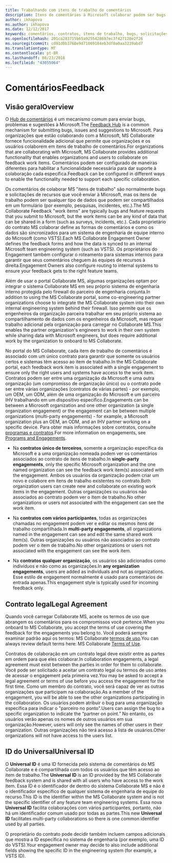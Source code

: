 ```yaml
---
title: Trabalhando com itens de trabalho de comentários
description: Itens de comentários à Microsoft colaborar podem ser bugs, solicitações de recursos ou todas as tarefas associadas com um contrato. Formulários de comentários podem ser personalizados com base em cada contrato.
author: ikhapova
ms.author: ikhapova
ms.date: 12/12/2017
keywords: comentários, contratos, itens de trabalho, bugs, solicitações de recursos, permissões colaborar, Microsoft Connect, SysDev bugs, bugs de centro de desenvolvimento
ms.openlocfilehash: 201ca283715b65a9255428697ec3f427120e2f26
ms.sourcegitcommit: cd91d0b3768e9d71069184eb3df8a0aa3239abd7
ms.translationtype: MT
ms.contentlocale: pt-BR
ms.lasthandoff: 08/23/2018
ms.locfileid: "43055064"
---
```

# <a name="feedback"></a><span data-ttu-id="a77d3-105">Comentários</span><span class="sxs-lookup"><span data-stu-id="a77d3-105">Feedback</span></span>

## <a name="overview"></a><span data-ttu-id="a77d3-106">Visão geral</span><span class="sxs-lookup"><span data-stu-id="a77d3-106">Overview</span></span> 

<span data-ttu-id="a77d3-107">O [Hub de comentários](https://support.microsoft.com/en-us/help/4021566/windows-10-send-feedback-to-microsoft-with-feedback-hub-app) é um mecanismo comum para enviar bugs, problemas e sugestões à Microsoft.</span><span class="sxs-lookup"><span data-stu-id="a77d3-107">The [Feedback Hub](https://support.microsoft.com/en-us/help/4021566/windows-10-send-feedback-to-microsoft-with-feedback-hub-app) is a common mechanism for submitting bugs, issues and suggestions to Microsoft.</span></span>  <span data-ttu-id="a77d3-108">Para organizações que estão colaborando com a Microsoft, MS Collaborate fornece funcionalidade adicional que permite que organizações e os usuários colaborem em itens de trabalho de comentários.</span><span class="sxs-lookup"><span data-stu-id="a77d3-108">For organizations that are collaborating with Microsoft, MS Collaborate provides additional functionality that enables organizations and users to collaborate on feedback work items.</span></span> <span data-ttu-id="a77d3-109">Comentários podem ser configurado de maneiras diferentes para habilitar a funcionalidade necessária para dar suporte à colaboração cada específica.</span><span class="sxs-lookup"><span data-stu-id="a77d3-109">Feedback can be configured in different ways to enable the functionality needed to support each specific collaboration.</span></span>  

<span data-ttu-id="a77d3-110">Os comentários de colaborar MS "itens de trabalho" são normalmente bugs e solicitações de recursos que você enviar à Microsoft, mas os itens de trabalho podem ser qualquer tipo de dados que podem ser compartilhados em um formulário (por exemplo, pesquisas, incidentes, etc.).</span><span class="sxs-lookup"><span data-stu-id="a77d3-110">The MS Collaborate Feedback "work items" are typically bugs and feature requests that you submit to Microsoft, but the work items can be any kind of data that can be shared in a form (such as surveys, incidents, etc.).</span></span> <span data-ttu-id="a77d3-111">Cada proprietário do contrato MS colaborar define as formas de comentários e como os dados são sincronizados para um sistema de engenharia de equipe interno do Microsoft (como VSTS).</span><span class="sxs-lookup"><span data-stu-id="a77d3-111">Each MS Collaborate Engagement Owner defines the feedback forms and how the data is synced to an internal Microsoft team engineering system (such as VSTS).</span></span> <span data-ttu-id="a77d3-112">Os proprietários do Engagement também configurar o roteamento para sistemas internos para garantir que seus comentários cheguem às equipes de recursos à direita.</span><span class="sxs-lookup"><span data-stu-id="a77d3-112">Engagement Owners also configure routing to internal systems to ensure your feedback gets to the right feature teams.</span></span>

<span data-ttu-id="a77d3-113">Além de usar o portal Collaborate MS, algumas organizações optam por integrar o sistema Collaborate MS em seu próprio sistema de engenharia interno protegida pelo firewall do parceiro de engenharia conjunta.</span><span class="sxs-lookup"><span data-stu-id="a77d3-113">In addition to using the MS Collaborate portal, some co-engineering partner organizations choose to integrate the MS Collaborate system into their own internal engineering system behind their firewall.</span></span> <span data-ttu-id="a77d3-114">Isso permite que os engenheiros da organização parceira trabalhar em seu próprio sistema ao compartilhamento de dados com os engenheiros da Microsoft, mas requer trabalho adicional pela organização para carregar no Collaborate MS.</span><span class="sxs-lookup"><span data-stu-id="a77d3-114">This enables the partner organization's engineers to work in their own system while sharing data with Microsoft engineers, but does require additional work by the organization to onboard to MS Collaborate.</span></span>

<span data-ttu-id="a77d3-115">No portal do MS Collaborate, cada item de trabalho de comentários é associado com um único contrato para garantir que somente os usuários certos e sistemas têm acesso ao item de trabalho.</span><span class="sxs-lookup"><span data-stu-id="a77d3-115">In the MS Collaborate portal, each feedback work item is associated with a single engagement to ensure only the right users and systems have access to the work item.</span></span> <span data-ttu-id="a77d3-116">Contratos podem ser entre uma organização da Microsoft e uma outra organização (um compromisso de organização único) ou o contrato pode ser entre várias organizações (contratos de várias partes) - por exemplo, um OEM, um ODM, além de uma organização do Microsoft e um parceiro IHV trabalhando em um dispositivo específico.</span><span class="sxs-lookup"><span data-stu-id="a77d3-116">Engagements can be between a Microsoft organization and one other organization (a single organization engagement) or the engagement can be between multiple organizations (multi-party engagements) - for example, a Microsoft organization plus an OEM, an ODM, and an IHV partner working on a specific device.</span></span>  <span data-ttu-id="a77d3-117">Para obter mais informações sobre contratos, consulte [programas e contratos](intro-to-mscollaborate.md#programs-and-engagements).</span><span class="sxs-lookup"><span data-stu-id="a77d3-117">For more information on engagements, see [Programs and Engagements](intro-to-mscollaborate.md#programs-and-engagements).</span></span>

- <span data-ttu-id="a77d3-118">Na **contratos único de terceiros**, somente a organização específica da Microsoft e a uma organização nomeada podem ver os comentários associados ao contrato de itens de trabalho.</span><span class="sxs-lookup"><span data-stu-id="a77d3-118">In **single-party engagements**, only the specific Microsoft organization and the one named organization can see the feedback work item(s) associated with the engagement.</span></span> <span data-ttu-id="a77d3-119">Ambos os usuários da organização podem criar um novo e colabore em itens de trabalho existentes no contrato.</span><span class="sxs-lookup"><span data-stu-id="a77d3-119">Both organization users can create new and collaborate on existing work items in the engagement.</span></span> <span data-ttu-id="a77d3-120">Outras organizações ou usuários não associados ao contrato podem ver o item de trabalho.</span><span class="sxs-lookup"><span data-stu-id="a77d3-120">No other organizations or users not associated with the engagement can see the work item.</span></span> 

- <span data-ttu-id="a77d3-121">Na **contratos com vários participantes**, todas as organizações chamadas no engagement podem ver e editar os mesmos itens de trabalho compartilhada.</span><span class="sxs-lookup"><span data-stu-id="a77d3-121">In **multi-party engagements**, all organizations named in the engagement can see and edit the same shared work item(s).</span></span>  <span data-ttu-id="a77d3-122">Outras organizações ou usuários não associados ao contrato podem ver o item de trabalho.</span><span class="sxs-lookup"><span data-stu-id="a77d3-122">No other organizations or users not associated with the engagement can see the work item.</span></span>

- <span data-ttu-id="a77d3-123">Na **contratos qualquer organização**, os usuários são adicionados como indivíduos e não como as organizações.</span><span class="sxs-lookup"><span data-stu-id="a77d3-123">In **any organization engagements**, users are added as individuals and not as organizations.</span></span> <span data-ttu-id="a77d3-124">Esse estilo de engagement normalmente é usado para comentários de entrada apenas.</span><span class="sxs-lookup"><span data-stu-id="a77d3-124">This engagement style is typically used for incoming feedback only.</span></span>   

## <a name="legal-agreement"></a><span data-ttu-id="a77d3-125">Contrato legal</span><span class="sxs-lookup"><span data-stu-id="a77d3-125">Legal Agreement</span></span> 

<span data-ttu-id="a77d3-126">Quando você carregar Collaborate MS, aceite os termos de uso que abrangem os comentários para os compromissos você pertence.</span><span class="sxs-lookup"><span data-stu-id="a77d3-126">When you onboard to MS Collaborate, you accept the terms of use covering the feedback for the engagements you belong to.</span></span> <span data-ttu-id="a77d3-127">Você poderá sempre examinar padrão aqui os termos: MS Collaborate [termos de uso](https://go.microsoft.com/fwlink/?linkid=849107).</span><span class="sxs-lookup"><span data-stu-id="a77d3-127">You can always review default terms here:  MS Collaborate [Terms of Use](https://go.microsoft.com/fwlink/?linkid=849107).</span></span>

<span data-ttu-id="a77d3-128">Contratos de colaboração em um contrato legal deve existir entre as partes em ordem para que eles colaborar.</span><span class="sxs-lookup"><span data-stu-id="a77d3-128">In collaboration engagements, a legal agreement must exist between the parties in order for them to collaborate.</span></span> <span data-ttu-id="a77d3-129">Você pode ser solicitado a aceitar um contrato legal ou termos de uso antes de acessar o engagement pela primeira vez.</span><span class="sxs-lookup"><span data-stu-id="a77d3-129">You may be asked to accept a legal agreement or terms of use before you access the engagement for the first time.</span></span>  <span data-ttu-id="a77d3-130">Como um membro do contrato, você será capaz de ver as outras organizações que participam na colaboração.</span><span class="sxs-lookup"><span data-stu-id="a77d3-130">As a member of the engagement, you will be able to see the other organizations participating in the collaboration.</span></span> <span data-ttu-id="a77d3-131">Os usuários podem atribuir o bug para uma organização específica para indicar o "parceiro no ponto".</span><span class="sxs-lookup"><span data-stu-id="a77d3-131">Users can assign the bug to a specific organization to indicate the “partner on point.”</span></span>  <span data-ttu-id="a77d3-132">No entanto, os usuários verão apenas os nomes de outros usuários em sua organização.</span><span class="sxs-lookup"><span data-stu-id="a77d3-132">However, users will only see the names of other users in their organization.</span></span>  <span data-ttu-id="a77d3-133">Outras organizações não terá acesso à lista de usuários.</span><span class="sxs-lookup"><span data-stu-id="a77d3-133">Other organizations will not have access to the users list.</span></span>

## <a name="universal-id"></a><span data-ttu-id="a77d3-134">ID do Universal</span><span class="sxs-lookup"><span data-stu-id="a77d3-134">Universal ID</span></span>

<span data-ttu-id="a77d3-135">O **Universal ID** é uma ID fornecida pelo sistema de comentários do MS Collaborate e é compartilhada com todos os usuários que têm acesso ao item de trabalho.</span><span class="sxs-lookup"><span data-stu-id="a77d3-135">The **Universal ID** is an ID provided by the MS Collaborate feedback system and is shared with all users who have access to the work item.</span></span> <span data-ttu-id="a77d3-136">Essa ID é o identificador de dentro do sistema Collaborate MS e não é o identificador específico de qualquer sistema de engenharia de equipe do recurso.</span><span class="sxs-lookup"><span data-stu-id="a77d3-136">This ID is the identifier within the MS Collaborate system and is not the specific identifier of any feature team engineering systems.</span></span> <span data-ttu-id="a77d3-137">Essa nova **Universal ID** facilita colaborações com vários participantes, portanto, não há um identificador comum usado por todas as partes.</span><span class="sxs-lookup"><span data-stu-id="a77d3-137">This new **Universal ID** facilitates multi-party collaborations so there is one common identifier used by all parties.</span></span>

<span data-ttu-id="a77d3-138">O proprietário do contrato pode decidir também incluem campos adicionais que mostra a ID específica no sistema de engenharia (por exemplo, uma ID do VSTS).</span><span class="sxs-lookup"><span data-stu-id="a77d3-138">Your engagement owner may decide to also include additional fields showing the specific ID in the engineering system (for example, a VSTS ID).</span></span> 
